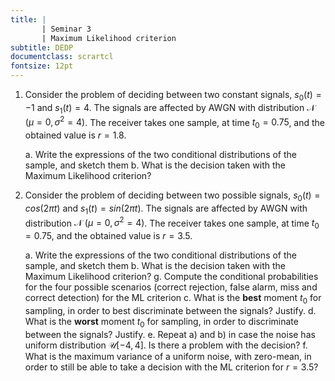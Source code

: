 ```yaml
---
title: | 
       | Seminar 3
       | Maximum Likelihood criterion
subtitle: DEDP
documentclass: scrartcl
fontsize: 12pt
---
```


1. Consider the problem of deciding between two constant signals, $s_0(t) = -1$ and $s_1(t) = 4$.
The signals are affected by AWGN with distribution $\mathcal{N}\;(\mu=0, \sigma^2=4)$.
The receiver takes one sample, at time $t_0 = 0.75$, and the obtained value is $r = 1.8$.

    a. Write the expressions of the two conditional distributions of the sample, and sketch them
    b. What is the decision taken with the Maximum Likelihood criterion?

1. Consider the problem of deciding between two possible signals, $s_0(t) = cos(2 \pi t)$ and $s_1(t) = sin(2 \pi t)$.
The signals are affected by AWGN with distribution $\mathcal{N}\;(\mu=0, \sigma^2=4)$.
The receiver takes one sample, at time $t_0 = 0.75$, and the obtained value is $r = 3.5$.

    a. Write the expressions of the two conditional distributions of the sample, and sketch them
    b. What is the decision taken with the Maximum Likelihood criterion?
    g. Compute the conditional probabilities for the four possible scenarios (correct rejection, false alarm, miss and correct detection) for the ML criterion
    c. What is the **best** moment $t_0$ for sampling, in order to best discriminate between the signals? Justify.
    d. What is the **worst** moment $t_0$ for sampling, in order to discriminate between the signals? Justify.
    e. Repeat a) and b) in case the noise has uniform distribution $\mathcal{U}[-4,4]$. Is there a problem with the decision?
    f. What is the maximum variance of a uniform noise, with zero-mean, in order to still be able to take a decision 
    with the ML criterion for $r = 3.5$?
	

